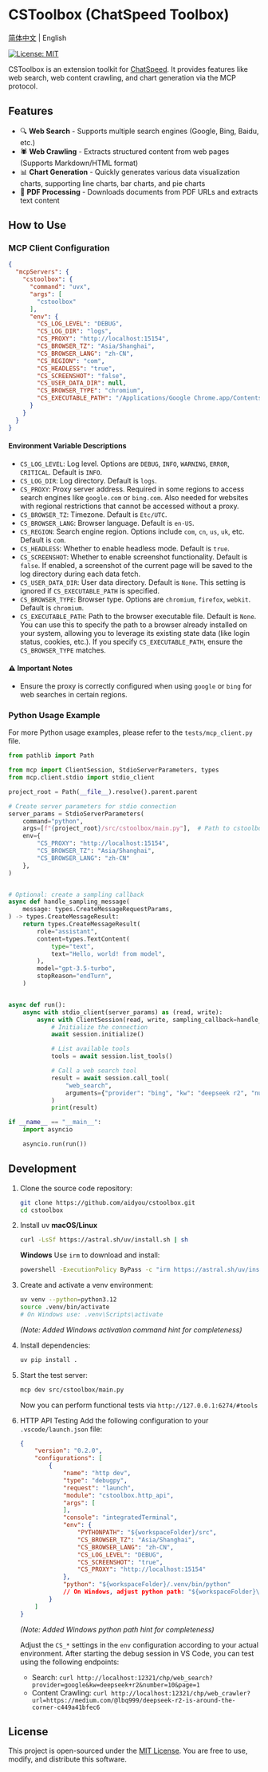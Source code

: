 # CSToolbox (ChatSpeed Toolbox)

[简体中文](README.zh-CN.md) | English

[![License: MIT](https://img.shields.io/badge/License-MIT-yellow.svg)](https://opensource.org/licenses/MIT)

CSToolbox is an extension toolkit for [ChatSpeed](https://github.com/aidyou/chatspeed). It provides features like web search, web content crawling, and chart generation via the MCP protocol.

## Features

- 🔍 **Web Search** - Supports multiple search engines (Google, Bing, Baidu, etc.)
- 🕷️ **Web Crawling** - Extracts structured content from web pages (Supports Markdown/HTML format)
- 📊 **Chart Generation** - Quickly generates various data visualization charts, supporting line charts, bar charts, and pie charts
- 📄 **PDF Processing** - Downloads documents from PDF URLs and extracts text content

## How to Use

### MCP Client Configuration

``` json
{
  "mcpServers": {
    "cstoolbox": {
      "command": "uvx",
      "args": [
        "cstoolbox"
      ],
      "env": {
        "CS_LOG_LEVEL": "DEBUG",
        "CS_LOG_DIR": "logs",
        "CS_PROXY": "http://localhost:15154",
        "CS_BROWSER_TZ": "Asia/Shanghai",
        "CS_BROWSER_LANG": "zh-CN",
        "CS_REGION": "com",
        "CS_HEADLESS": "true",
        "CS_SCREENSHOT": "false",
        "CS_USER_DATA_DIR": null,
        "CS_BROWSER_TYPE": "chromium",
        "CS_EXECUTABLE_PATH": "/Applications/Google Chrome.app/Contents/MacOS/Google Chrome"
      }
    }
  }
}
```

#### Environment Variable Descriptions

- `CS_LOG_LEVEL`: Log level. Options are `DEBUG`, `INFO`, `WARNING`, `ERROR`, `CRITICAL`. Default is `INFO`.
- `CS_LOG_DIR`: Log directory. Default is `logs`.
- `CS_PROXY`: Proxy server address. Required in some regions to access search engines like `google.com` or `bing.com`. Also needed for websites with regional restrictions that cannot be accessed without a proxy.
- `CS_BROWSER_TZ`: Timezone. Default is `Etc/UTC`.
- `CS_BROWSER_LANG`: Browser language. Default is `en-US`.
- `CS_REGION`: Search engine region. Options include `com`, `cn`, `us`, `uk`, etc. Default is `com`.
- `CS_HEADLESS`: Whether to enable headless mode. Default is `true`.
- `CS_SCREENSHOT`: Whether to enable screenshot functionality. Default is `false`. If enabled, a screenshot of the current page will be saved to the log directory during each data fetch.
- `CS_USER_DATA_DIR`: User data directory. Default is `None`. This setting is ignored if `CS_EXECUTABLE_PATH` is specified.
- `CS_BROWSER_TYPE`: Browser type. Options are `chromium`, `firefox`, `webkit`. Default is `chromium`.
- `CS_EXECUTABLE_PATH`: Path to the browser executable file. Default is `None`. You can use this to specify the path to a browser already installed on your system, allowing you to leverage its existing state data (like login status, cookies, etc.). If you specify `CS_EXECUTABLE_PATH`, ensure the `CS_BROWSER_TYPE` matches.

#### ⚠️ Important Notes

- Ensure the proxy is correctly configured when using `google` or `bing` for web searches in certain regions.

### Python Usage Example

For more Python usage examples, please refer to the `tests/mcp_client.py` file.

```python
from pathlib import Path

from mcp import ClientSession, StdioServerParameters, types
from mcp.client.stdio import stdio_client

project_root = Path(__file__).resolve().parent.parent

# Create server parameters for stdio connection
server_params = StdioServerParameters(
    command="python",
    args=[f"{project_root}/src/cstoolbox/main.py"],  # Path to cstoolbox mcp main.py
    env={
        "CS_PROXY": "http://localhost:15154",
        "CS_BROWSER_TZ": "Asia/Shanghai",
        "CS_BROWSER_LANG": "zh-CN"
    },
)


# Optional: create a sampling callback
async def handle_sampling_message(
    message: types.CreateMessageRequestParams,
) -> types.CreateMessageResult:
    return types.CreateMessageResult(
        role="assistant",
        content=types.TextContent(
            type="text",
            text="Hello, world! from model",
        ),
        model="gpt-3.5-turbo",
        stopReason="endTurn",
    )


async def run():
    async with stdio_client(server_params) as (read, write):
        async with ClientSession(read, write, sampling_callback=handle_sampling_message) as session:
            # Initialize the connection
            await session.initialize()

            # List available tools
            tools = await session.list_tools()

            # Call a web search tool
            result = await session.call_tool(
                "web_search",
                arguments={"provider": "bing", "kw": "deepseek r2", "number": 10, "page": 1, "time_period": "month"},
            )
            print(result)

if __name__ == "__main__":
    import asyncio

    asyncio.run(run())

```

## Development

1. Clone the source code repository:

    ```bash
    git clone https://github.com/aidyou/cstoolbox.git
    cd cstoolbox
    ```

2. Install uv
    **macOS/Linux**

    ```bash
    curl -LsSf https://astral.sh/uv/install.sh | sh
    ```

    **Windows** Use `irm` to download and install:

    ```bash
    powershell -ExecutionPolicy ByPass -c "irm https://astral.sh/uv/install.ps1 | iex"
    ```

3. Create and activate a venv environment:

    ```bash
    uv venv --python=python3.12
    source .venv/bin/activate
    # On Windows use: .venv\Scripts\activate
    ```

    *(Note: Added Windows activation command hint for completeness)*

4. Install dependencies:

    ```bash
    uv pip install .
    ```

5. Start the test server:

    ```bash
    mcp dev src/cstoolbox/main.py
    ```

    Now you can perform functional tests via `http://127.0.0.1:6274/#tools`

6. HTTP API Testing
    Add the following configuration to your `.vscode/launch.json` file:

    ```json
    {
        "version": "0.2.0",
        "configurations": [
            {
                "name": "http dev",
                "type": "debugpy",
                "request": "launch",
                "module": "cstoolbox.http_api",
                "args": [
                ],
                "console": "integratedTerminal",
                "env": {
                    "PYTHONPATH": "${workspaceFolder}/src",
                    "CS_BROWSER_TZ": "Asia/Shanghai",
                    "CS_BROWSER_LANG": "zh-CN",
                    "CS_LOG_LEVEL": "DEBUG",
                    "CS_SCREENSHOT": "true",
                    "CS_PROXY": "http://localhost:15154"
                },
                "python": "${workspaceFolder}/.venv/bin/python"
                // On Windows, adjust python path: "${workspaceFolder}\\.venv\\Scripts\\python.exe"
            }
        ]
    }
    ```

    *(Note: Added Windows python path hint for completeness)*

    Adjust the `CS_*` settings in the `env` configuration according to your actual environment. After starting the debug session in VS Code, you can test using the following endpoints:

    - Search: `curl http://localhost:12321/chp/web_search?provider=google&kw=deepseek+r2&number=10&page=1`
    - Content Crawling: `curl http://localhost:12321/chp/web_crawler?url=https://medium.com/@lbq999/deepseek-r2-is-around-the-corner-c449a41bfec6`


## License

This project is open-sourced under the [MIT License](LICENSE). You are free to use, modify, and distribute this software.